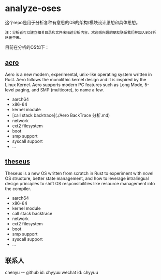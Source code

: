 # analyze-oses
这个repo是用于分析各种有意思的OS的架构/模块设计思想和具体思想。

    注：分析者可以建立相关目录和文件来描述分析内容。欢迎感兴趣的朋友联系我们并加入到分析队伍中来。

目前在分析的OS如下：
## [aero](https://github.com/Andy-Python-Programmer/aero)
Aero is a new modern, experimental, unix-like operating system written in Rust. Aero follows the monolithic kernel design and it is inspired by the Linux Kernel. Aero supports modern PC features such as Long Mode, 5-level paging, and SMP (multicore), to name a few.

- aarch64
- x86-64
- kernel module
- [call stack backtrace](./Aero BackTrace 分析.md)
- network
- ext2 filesystem
- boot
- smp support
- syscall support
- ...

## [theseus](https://github.com/theseus-os/Theseus)
Theseus is a new OS written from scratch in Rust to experiment with novel OS structure, better state management, and how to leverage intralingual design principles to shift OS responsibilities like resource management into the compiler.

- aarch64
- x86-64
- kernel module
- call stack backtrace
- network
- ext2 filesystem
- boot
- smp support
- syscall support
- ...


## 联系人
chenyu -- github id: chyyuu  wechat id: chyyuu
